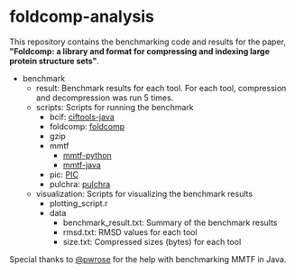 # foldcomp-analysis

This repository contains the benchmarking code and results for the paper,
**"Foldcomp: a library and format for compressing and indexing large protein structure sets"**.


- benchmark
    - result: Benchmark results for each tool. For each tool, compression and
              decompression was run 5 times.
    - scripts: Scripts for running the benchmark
        - bcif: [ciftools-java](https://github.com/rcsb/ciftools-java)
        - foldcomp: [foldcomp](https://github.com/steineggerlab/foldcomp)
        - gzip
        - mmtf
          - [mmtf-python](https://github.com/rcsb/mmtf-python)
          - [mmtf-java](https://github.com/rcsb/mmtf-java)
        - pic: [PIC](https://github.com/lukestaniscia/PIC)
        - pulchra: [pulchra](https://github.com/euplotes/pulchra)
    - visualization: Scripts for visualizing the benchmark results
        - plotting_script.r
        - data
            - benchmark_result.txt: Summary of the benchmark results
            - rmsd.txt: RMSD values for each tool
            - size.txt: Compressed sizes (bytes) for each tool

Special thanks to [@pwrose](https://github.com/pwrose) for the help with
benchmarking MMTF in Java.